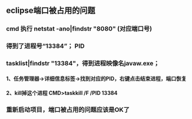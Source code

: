 ## eclipse端口被占用的问题

### cmd 执行 netstat -ano|findstr "8080"  (对应端口号)
### 得到了进程号“13384”； PID
### tasklist|findstr "13384"，得到进程映像名javaw.exe；

#### 1、任务管理器->详细信息标签->找到对应的PID，右键点击结束进程，端口恢复
#### 2、kill掉这个进程 CMD>taskkill /F /PID 13384

### 重新启动项目，端口被占用的问题应该是OK了